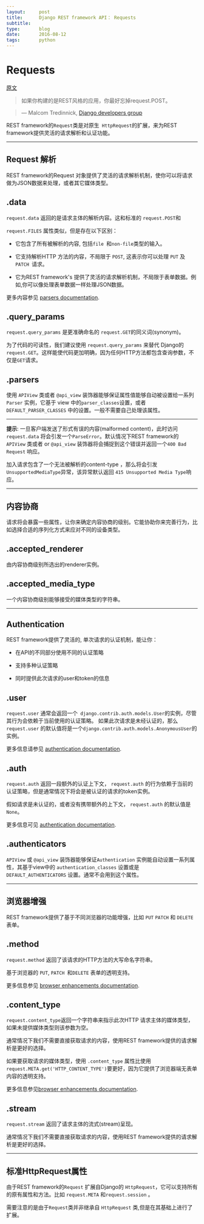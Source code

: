 ```yaml
---
layout:     post
title:      Django REST framework API： Requests
subtitle:   
type:       blog
date:       2016-08-12
tags:       python
---
```

# Requests

[原文](http://www.django-rest-framework.org/api-guide/requests/#requests)

>如果你构建的是REST风格的应用，你最好忘掉request.POST。

>— Malcom Tredinnick, [Django developers group](https://groups.google.com/d/topic/django-developers/dxI4qVzrBY4/discussion)

REST framework的` Request `类是对原生` HttpRequest`的扩展，来为REST framework提供灵活的请求解析和认证功能。

***

## Request 解析

REST framework的Request 对象提供了灵活的请求解析机制，使你可以将请求做为JSON数据来处理，或者其它媒体类型。

## .data

`request.data` 返回的是请求主体的解析内容。这和标准的 `request.POST`和 

`request.FILES` 属性类似，但是存在以下区别：

- 它包含了所有被解析的内容, 包括`file `和` non-file `类型的输入。

- 它支持解析HTTP 方法的内容，不局限于 `POST`, 这表示你可以处理 `PUT` 及`PATCH `请求。

- 它为REST framework's 提供了灵活的请求解析机制，不局限于表单数据。例如,你可以像处理表单数据一样处理JSON数据。

更多内容参见 [parsers documentation](http://www.django-rest-framework.org/api-guide/parsers/).

## .query_params

`request.query_params` 是更准确命名的 `request.GET`的同义词(synonym)。

为了代码的可读性，我们建议使用 `request.query_params` 来替代 Django的`request.GET`。这样能使代码更加明确，因为任何HTTP方法都包含查询参数，不仅是`GET`请求。

## .parsers

使用 `APIView` 类或者 `@api_view` 装饰器能够保证属性值能够自动被设置给一系列`Parser` 实例，它基于 view 中的` parser_classes `设置，或者`DEFAULT_PARSER_CLASSES` 中的设置。一般不需要自己处理该属性。

***

**提示**: 一旦客户端发送了形式有误的内容(malformed content)，此时访问 `request.data` 将会引发一个`ParseError`。默认情况下REST framework的 `APIView` 类或者 or `@api_view` 装饰器将会捕捉到这个错误并返回一个`400 Bad Request` 响应。

加入请求包含了一个无法被解析的content-type ，那么将会引发`UnsupportedMediaType`异常，该异常默认返回 `415 Unsupported Media Type`响应。

***

## 内容协商

请求将会暴露一些属性，让你来确定内容协商的级别。它能协助你来完善行为，比如选择合适的序列化方式来应对不同的设备类型。

## .accepted_renderer

由内容协商级别所选出的renderer实例。

## .accepted_media_type

一个内容协商级别能够接受的媒体类型的字符串。

***

## Authentication

REST framework提供了灵活的, 单次请求的认证机制，能让你：

- 在API的不同部分使用不同的认证策略

- 支持多种认证策略

- 同时提供此次请求的user和token的信息

## .user

`request.user` 通常会返回一个` django.contrib.auth.models.User`的实例，尽管其行为会依赖于当前使用的认证策略。
如果此次请求是未经认证的，那么 `request.user` 的默认值将是一个`django.contrib.auth.models.AnonymousUser`的实例。

更多信息请参见 [authentication documentation](http://www.django-rest-framework.org/api-guide/authentication/).

## .auth

`request.auth` 返回一段额外的认证上下文， `request.auth` 的行为依赖于当前的认证策略，但是通常情况下将会是被认证的请求的token实例。

假如请求是未认证的，或者没有携带额外的上下文， `request.auth` 的默认值是`None`。

更多信息可见 [authentication documentation](http://www.django-rest-framework.org/api-guide/authentication/).

## .authenticators

`APIView` 或 `@api_view` 装饰器能够保证`Authentication` 实例能自动设置一系列属性，其基于view中的 `authentication_classes` 设置或是`DEFAULT_AUTHENTICATORS` 设置。通常不会用到这个属性。

***

## 浏览器增强

REST framework提供了基于不同浏览器的功能增强，比如 `PUT` `PATCH` 和 `DELETE`表单。

## .method

`request.method` 返回了该请求的HTTP方法的大写命名字符串。

基于浏览器的 `PUT`, `PATCH `和`DELETE` 表单的透明支持。

更多信息参见 [browser enhancements documentation](http://www.django-rest-framework.org/topics/browser-enhancements/).

## .content_type

`request.content_type`返回一个字符串来指示此次HTTP 请求主体的媒体类型，如果未提供媒体类型则该参数为空。

通常情况下我们不需要直接获取请求的内容，使用REST framework提供的请求解析是更好的选择。

如果要获取请求的媒体类型，使用 `.content_type` 属性比使用 `request.META.get('HTTP_CONTENT_TYPE')`要更好，因为它提供了浏览器端无表单内容的透明支持。

更多信息参见[browser enhancements documentation](http://www.django-rest-framework.org/topics/browser-enhancements/).

## .stream

`request.stream` 返回了请求主体的流式(stream)呈现。

通常情况下我们不需要直接获取请求的内容，使用REST framework提供的请求解析是更好的选择。

***

## 标准HttpRequest属性

由于REST framework的`Request` 扩展自Django的 `HttpRequest`，它可以支持所有的原有属性和方法。比如 `request.META` 和`request.session` 。

需要注意的是由于`Request`类并非继承自 `HttpRequest` 类,但是在其基础上进行了扩展。

